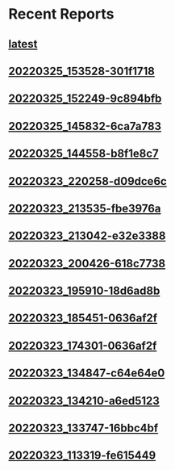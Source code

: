 # Recent Reports
## [latest](latest/)
## [20220325_153528-301f1718](20220325_153528-301f1718/)
## [20220325_152249-9c894bfb](20220325_152249-9c894bfb/)
## [20220325_145832-6ca7a783](20220325_145832-6ca7a783/)
## [20220325_144558-b8f1e8c7](20220325_144558-b8f1e8c7/)
## [20220323_220258-d09dce6c](20220323_220258-d09dce6c/)
## [20220323_213535-fbe3976a](20220323_213535-fbe3976a/)
## [20220323_213042-e32e3388](20220323_213042-e32e3388/)
## [20220323_200426-618c7738](20220323_200426-618c7738/)
## [20220323_195910-18d6ad8b](20220323_195910-18d6ad8b/)
## [20220323_185451-0636af2f](20220323_185451-0636af2f/)
## [20220323_174301-0636af2f](20220323_174301-0636af2f/)
## [20220323_134847-c64e64e0](20220323_134847-c64e64e0/)
## [20220323_134210-a6ed5123](20220323_134210-a6ed5123/)
## [20220323_133747-16bbc4bf](20220323_133747-16bbc4bf/)
## [20220323_113319-fe615449](20220323_113319-fe615449/)

